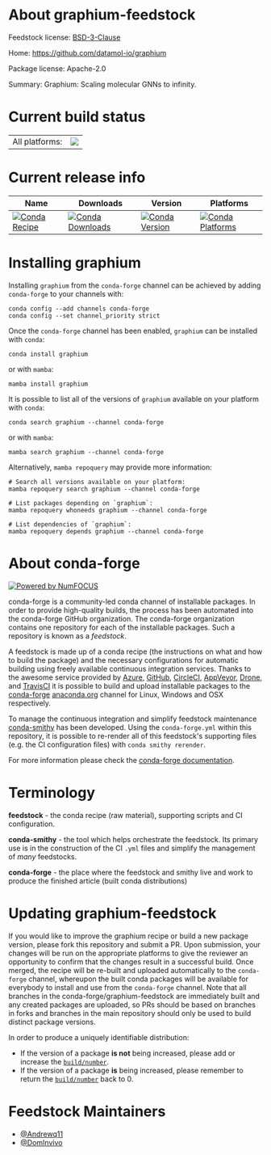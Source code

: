 About graphium-feedstock
========================

Feedstock license: [BSD-3-Clause](https://github.com/conda-forge/graphium-feedstock/blob/main/LICENSE.txt)

Home: https://github.com/datamol-io/graphium

Package license: Apache-2.0

Summary: Graphium: Scaling molecular GNNs to infinity.

Current build status
====================


<table><tr><td>All platforms:</td>
    <td>
      <a href="https://dev.azure.com/conda-forge/feedstock-builds/_build/latest?definitionId=19568&branchName=main">
        <img src="https://dev.azure.com/conda-forge/feedstock-builds/_apis/build/status/graphium-feedstock?branchName=main">
      </a>
    </td>
  </tr>
</table>

Current release info
====================

| Name | Downloads | Version | Platforms |
| --- | --- | --- | --- |
| [![Conda Recipe](https://img.shields.io/badge/recipe-graphium-green.svg)](https://anaconda.org/conda-forge/graphium) | [![Conda Downloads](https://img.shields.io/conda/dn/conda-forge/graphium.svg)](https://anaconda.org/conda-forge/graphium) | [![Conda Version](https://img.shields.io/conda/vn/conda-forge/graphium.svg)](https://anaconda.org/conda-forge/graphium) | [![Conda Platforms](https://img.shields.io/conda/pn/conda-forge/graphium.svg)](https://anaconda.org/conda-forge/graphium) |

Installing graphium
===================

Installing `graphium` from the `conda-forge` channel can be achieved by adding `conda-forge` to your channels with:

```
conda config --add channels conda-forge
conda config --set channel_priority strict
```

Once the `conda-forge` channel has been enabled, `graphium` can be installed with `conda`:

```
conda install graphium
```

or with `mamba`:

```
mamba install graphium
```

It is possible to list all of the versions of `graphium` available on your platform with `conda`:

```
conda search graphium --channel conda-forge
```

or with `mamba`:

```
mamba search graphium --channel conda-forge
```

Alternatively, `mamba repoquery` may provide more information:

```
# Search all versions available on your platform:
mamba repoquery search graphium --channel conda-forge

# List packages depending on `graphium`:
mamba repoquery whoneeds graphium --channel conda-forge

# List dependencies of `graphium`:
mamba repoquery depends graphium --channel conda-forge
```


About conda-forge
=================

[![Powered by
NumFOCUS](https://img.shields.io/badge/powered%20by-NumFOCUS-orange.svg?style=flat&colorA=E1523D&colorB=007D8A)](https://numfocus.org)

conda-forge is a community-led conda channel of installable packages.
In order to provide high-quality builds, the process has been automated into the
conda-forge GitHub organization. The conda-forge organization contains one repository
for each of the installable packages. Such a repository is known as a *feedstock*.

A feedstock is made up of a conda recipe (the instructions on what and how to build
the package) and the necessary configurations for automatic building using freely
available continuous integration services. Thanks to the awesome service provided by
[Azure](https://azure.microsoft.com/en-us/services/devops/), [GitHub](https://github.com/),
[CircleCI](https://circleci.com/), [AppVeyor](https://www.appveyor.com/),
[Drone](https://cloud.drone.io/welcome), and [TravisCI](https://travis-ci.com/)
it is possible to build and upload installable packages to the
[conda-forge](https://anaconda.org/conda-forge) [anaconda.org](https://anaconda.org/)
channel for Linux, Windows and OSX respectively.

To manage the continuous integration and simplify feedstock maintenance
[conda-smithy](https://github.com/conda-forge/conda-smithy) has been developed.
Using the ``conda-forge.yml`` within this repository, it is possible to re-render all of
this feedstock's supporting files (e.g. the CI configuration files) with ``conda smithy rerender``.

For more information please check the [conda-forge documentation](https://conda-forge.org/docs/).

Terminology
===========

**feedstock** - the conda recipe (raw material), supporting scripts and CI configuration.

**conda-smithy** - the tool which helps orchestrate the feedstock.
                   Its primary use is in the construction of the CI ``.yml`` files
                   and simplify the management of *many* feedstocks.

**conda-forge** - the place where the feedstock and smithy live and work to
                  produce the finished article (built conda distributions)


Updating graphium-feedstock
===========================

If you would like to improve the graphium recipe or build a new
package version, please fork this repository and submit a PR. Upon submission,
your changes will be run on the appropriate platforms to give the reviewer an
opportunity to confirm that the changes result in a successful build. Once
merged, the recipe will be re-built and uploaded automatically to the
`conda-forge` channel, whereupon the built conda packages will be available for
everybody to install and use from the `conda-forge` channel.
Note that all branches in the conda-forge/graphium-feedstock are
immediately built and any created packages are uploaded, so PRs should be based
on branches in forks and branches in the main repository should only be used to
build distinct package versions.

In order to produce a uniquely identifiable distribution:
 * If the version of a package **is not** being increased, please add or increase
   the [``build/number``](https://docs.conda.io/projects/conda-build/en/latest/resources/define-metadata.html#build-number-and-string).
 * If the version of a package **is** being increased, please remember to return
   the [``build/number``](https://docs.conda.io/projects/conda-build/en/latest/resources/define-metadata.html#build-number-and-string)
   back to 0.

Feedstock Maintainers
=====================

* [@Andrewq11](https://github.com/Andrewq11/)
* [@DomInvivo](https://github.com/DomInvivo/)

